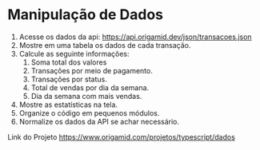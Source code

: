 # Manipulação de Dados

1. Acesse os dados da api: https://api.origamid.dev/json/transacoes.json
2. Mostre em uma tabela os dados de cada transação.
3. Calcule as seguinte informações:
   1. Soma total dos valores
   2. Transações por meio de pagamento.
   3. Transações por status.
   4. Total de vendas por dia da semana.
   5. Dia da semana com mais vendas.
4. Mostre as estatísticas na tela.
5. Organize o código em pequenos módulos.
6. Normalize os dados da API se achar necessário.

Link do Projeto
https://www.origamid.com/projetos/typescript/dados
